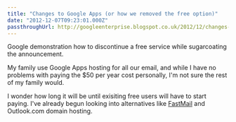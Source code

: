 ```yaml
---
title: "Changes to Google Apps (or how we removed the free option)"
date: "2012-12-07T09:23:01.000Z"
passthroughUrl: http://googleenterprise.blogspot.co.uk/2012/12/changes-to-google-apps-for-businesses.html
---
```


Google demonstration how to discontinue a free service while sugarcoating the announcement.

My family use Google Apps hosting for all our email, and while I have no problems with paying the $50 per year cost personally, I'm not sure the rest of my family would.

I wonder how long it will be until exisiting free users will have to start paying. I've already begun looking into alternatives like [FastMail](https://www.fastmail.fm) and Outlook.com domain hosting.